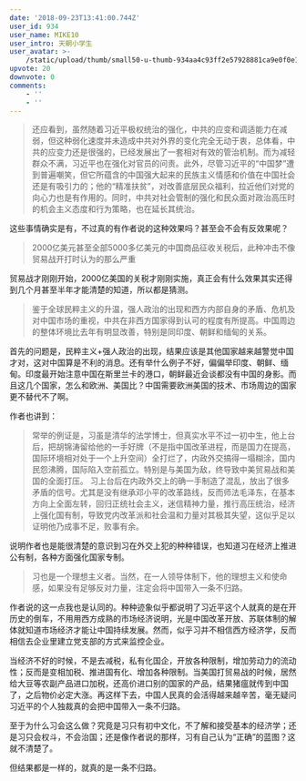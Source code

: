 ```yaml
---
date: '2018-09-23T13:41:00.744Z'
user_id: 934
user_name: MIKE10
user_intro: 天朝小学生
user_avatar: >-
    /static/upload/thumb/small50-u-thumb-934aa4c93ff2e57928881ca9e0f0e1084271ec234a7.png
upvote: 20
downvote: 0
comments:
    - ''
    - ''
---
```


> 还应看到，虽然随着习近平极权统治的强化，中共的应变和调适能力在减弱，但这种弱化速度并未造成中共对外界的变化完全无动于衷，总体看，中共的应变力还是很强的，已经发展出了一套相对有效的管治机制。而为减轻群众不满，习近平也在强化对官员的问责。此外，尽管习近平的“中国梦”遭到普遍嘲笑，但它所蕴含的中国强大起来的民族主义情感和价值在中国社会还是有吸引力的；他的“精准扶贫”，对改善底层民众福利，拉近他们对党的向心力也是有作用的。同时，中共对社会管制的强化和民众面对政治高压时的机会主义态度和行为策略，也在延长其统治。  

这些事情确实是有，不过真的有作者说的这种效果吗？甚至会不会有反效果呢？

> 2000亿美元甚至全部5000多亿美元的中国商品征收关税后，此种冲击不像贸易战开打时认为的那么严重

贸易战才刚刚开始，2000亿美国的关税才刚刚实施，真正会有什么效果其实还得到几个月甚至半年才能清楚的知道，所以都是猜测。

> 鉴于全球民粹主义的升温，强人政治的出现和西方内部自身的矛盾、危机及对中国市场的重视，中共在非西方国家得到认可的程度有所提高。中国周边的整体环境比去年有明显改善，特别是同印度、朝鲜和缅甸的关系。

首先的问题是，民粹主义+强人政治的出现，结果应该是其他国家越来越警觉中国才对，这对中国算是不利的消息。还有举什么例子不好，偏偏举印度、朝鲜、缅甸。印度最开始注意中国在斯里兰卡的港口，朝鲜最近会谈都没有中国的身影。而且这几个国家，怎么和欧洲、美国比？中国需要欧洲美国的技术、市场周边的国家更不替代不了啊。

作者也讲到：

> 常举的例证是，习虽是清华的法学博士，但真实水平不过一初中生，他上台后，把胡锦涛留给他的一手好牌（不是指中国改革进程，而是国力在提高，国际环境相对处于一个上升空间）全打烂了，内政外交搞得一塌糊涂，国内民怨沸腾，国际陷入空前孤立。特别是与美国为敌，终导致中美贸易战和美国的全面打压。 习上台后在内政外交上的确一手制造了混乱，放出了很多矛盾的信号。尤其是没有继承邓小平的改革路线，反而师法毛泽东，在基本方向上全面左转，回归正统社会主义，迷信精神力量，推行高压统治，经济上强化国有制，导致党内改革派和社会温和力量对其极其失望，这似乎足以证明他乃成事不足，败事有余。

说明作者也是能很清楚的意识到习在外交上犯的种种错误，也知道习在经济上推进公有制，各种方面强化国家专制。

> 习也是一个理想主义者。当然，在一人领导体制下，他的理想主义和使命感，如果没有足够反对力量，注定会将中国带入一条不归路。

作者说的这一点我也是认同的。种种迹象似乎都说明了习近平这个人就真的是在开历史的倒车，不用用西方成熟的市场经济说明，光是中国改革开放、苏联体制的解体就知道市场经济才能让中国持续发展。然而，似乎习并不相信西方经济学，反而相信去企业里建立党支部的方式来监控企业。

当经济不好的时候，不是去减税，私有化国企，开放各种限制，增加劳动力的流动性；反而是变相加税、推进国有化、增加各种限制。当美国打贸易战的时候，居然给大豆等农副产品进口加税，还高价进口别的国家的产品，结果猪瘟就传到中国了，之后物价必定大涨。再这样下去，中国人民真的会活得越来越辛苦，毫无疑问习近平的个人独裁真的会把中国带入一条不归路。

  

至于为什么习会这么做？究竟是习只有初中文化，不了解和接受基本的经济学；还是习只会权斗，不会治国；还是像作者说的那样，习有自己认为“正确”的蓝图？这就不清楚了。

但结果都是一样的，就真的是一条不归路。
